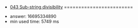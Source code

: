 + [043 Sub-string divisibility](http://projecteuler.net/problem=43)
========================

- answer: 16695334890 
- min used time: 5749 ms

